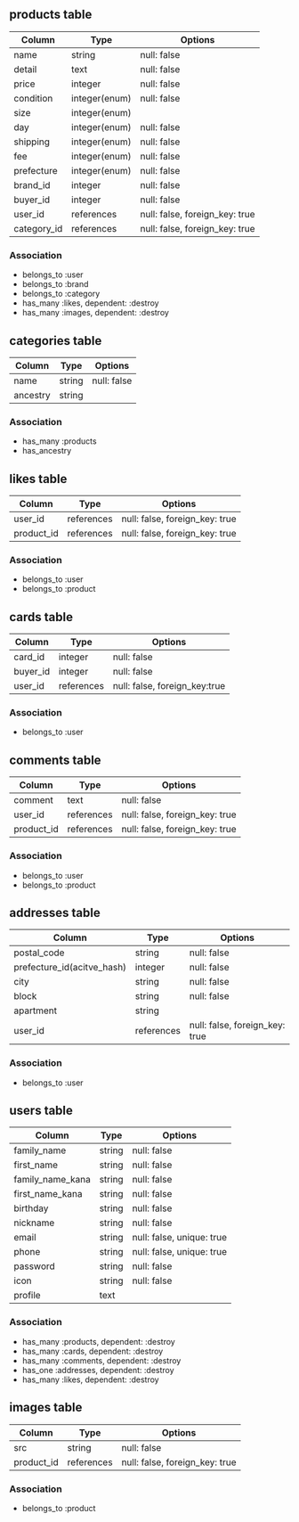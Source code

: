 ## products table

|Column|Type|Options|
|------|----|-------|
|name|string|null: false|
|detail|text|null: false|
|price|integer|null: false|
|condition|integer(enum)|null: false|
|size|integer(enum)||
|day|integer(enum)|null: false|
|shipping|integer(enum)|null: false|
|fee|integer(enum)|null: false|
|prefecture|integer(enum)|null: false|
|brand_id|integer|null: false|
|buyer_id|integer|null: false|
|user_id|references|null: false, foreign_key: true|
|category_id|references|null: false, foreign_key: true|

### Association
- belongs_to :user
- belongs_to :brand
- belongs_to :category
- has_many :likes, dependent: :destroy
- has_many :images, dependent: :destroy


## categories table

|Column|Type|Options|
|------|----|-------|
|name|string|null: false|
|ancestry|string||


### Association
- has_many :products
- has_ancestry


## likes table

|Column|Type|Options|
|------|----|-------|
|user_id|references|null: false, foreign_key: true|
|product_id|references|null: false, foreign_key: true|

### Association
- belongs_to :user
- belongs_to :product


## cards table

|Column|Type|Options|
|------|----|-------|
|card_id|integer|null: false|
|buyer_id|integer|null: false|
|user_id|references|null: false, foreign_key:true|

### Association
- belongs_to :user


## comments table

|Column|Type|Options|
|------|----|-------|
|comment|text|null: false|
|user_id|references|null: false, foreign_key: true|
|product_id|references|null: false, foreign_key: true|

### Association
- belongs_to :user
- belongs_to :product


## addresses table

|Column|Type|Options|
|------|----|-------|
|postal_code|string|null: false|
|prefecture_id(acitve_hash)|integer|null: false|
|city|string|null: false|
|block|string|null: false|
|apartment|string||
|user_id|references|null: false, foreign_key: true|

### Association
- belongs_to :user


## users table
|Column|Type|Options|
|------|----|-------|
|family_name|string|null: false|
|first_name|string|null: false|
|family_name_kana|string|null: false|
|first_name_kana|string|null: false|
|birthday|string|null: false|
|nickname|string|null: false|
|email|string|null: false, unique: true|
|phone|string|null: false, unique: true|
|password|string|null: false|
|icon|string|null: false|
|profile|text||

### Association
- has_many :products, dependent: :destroy
- has_many :cards, dependent: :destroy
- has_many :comments, dependent: :destroy
- has_one :addresses, dependent: :destroy
- has_many :likes, dependent: :destroy

## images table
|Column|Type|Options|
|------|----|-------|
|src|string|null: false|
|product_id|references|null: false, foreign_key: true|

### Association
- belongs_to :product
